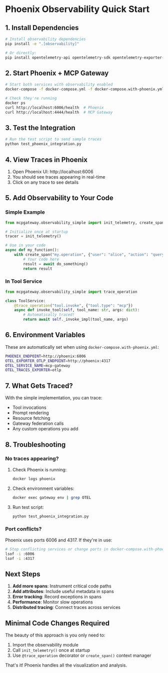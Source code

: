 # Phoenix Observability Quick Start

## 1. Install Dependencies

```bash
# Install observability dependencies
pip install -e ".[observability]"

# Or directly:
pip install opentelemetry-api opentelemetry-sdk opentelemetry-exporter-otlp
```

## 2. Start Phoenix + MCP Gateway

```bash
# Start both services with observability enabled
docker-compose -f docker-compose.yml -f docker-compose.with-phoenix.yml up -d

# Check they're running
docker ps
curl http://localhost:6006/health  # Phoenix
curl http://localhost:4444/health  # MCP Gateway
```

## 3. Test the Integration

```bash
# Run the test script to send sample traces
python test_phoenix_integration.py
```

## 4. View Traces in Phoenix

1. Open Phoenix UI: http://localhost:6006
2. You should see traces appearing in real-time
3. Click on any trace to see details

## 5. Add Observability to Your Code

### Simple Example

```python
from mcpgateway.observability_simple import init_telemetry, create_span

# Initialize once at startup
tracer = init_telemetry()

# Use in your code
async def my_function():
    with create_span("my.operation", {"user": "alice", "action": "query"}):
        # Your code here
        result = await do_something()
        return result
```

### In Tool Service

```python
from mcpgateway.observability_simple import trace_operation

class ToolService:
    @trace_operation("tool.invoke", {"tool.type": "mcp"})
    async def invoke_tool(self, tool_name: str, args: dict):
        # Automatically traced!
        return await self._invoke_impl(tool_name, args)
```

## 6. Environment Variables

These are automatically set when using `docker-compose.with-phoenix.yml`:

```bash
PHOENIX_ENDPOINT=http://phoenix:6006
OTEL_EXPORTER_OTLP_ENDPOINT=http://phoenix:4317
OTEL_SERVICE_NAME=mcp-gateway
OTEL_TRACES_EXPORTER=otlp
```

## 7. What Gets Traced?

With the simple implementation, you can trace:
- Tool invocations
- Prompt rendering
- Resource fetching
- Gateway federation calls
- Any custom operations you add

## 8. Troubleshooting

### No traces appearing?

1. Check Phoenix is running:
   ```bash
   docker logs phoenix
   ```

2. Check environment variables:
   ```bash
   docker exec gateway env | grep OTEL
   ```

3. Run test script:
   ```bash
   python test_phoenix_integration.py
   ```

### Port conflicts?

Phoenix uses ports 6006 and 4317. If they're in use:
```bash
# Stop conflicting services or change ports in docker-compose.with-phoenix.yml
lsof -i :6006
lsof -i :4317
```

## Next Steps

1. **Add more spans**: Instrument critical code paths
2. **Add attributes**: Include useful metadata in spans
3. **Error tracking**: Record exceptions in spans
4. **Performance**: Monitor slow operations
5. **Distributed tracing**: Connect traces across services

## Minimal Code Changes Required

The beauty of this approach is you only need to:

1. Import the observability module
2. Call `init_telemetry()` once at startup
3. Use `@trace_operation` decorator or `create_span()` context manager

That's it! Phoenix handles all the visualization and analysis.
